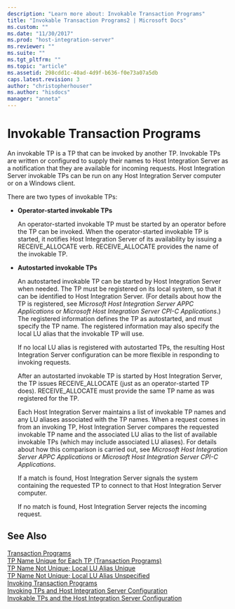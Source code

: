 ```yaml
---
description: "Learn more about: Invokable Transaction Programs"
title: "Invokable Transaction Programs2 | Microsoft Docs"
ms.custom: ""
ms.date: "11/30/2017"
ms.prod: "host-integration-server"
ms.reviewer: ""
ms.suite: ""
ms.tgt_pltfrm: ""
ms.topic: "article"
ms.assetid: 298cdd1c-40ad-4d9f-b636-f0e73a07a5db
caps.latest.revision: 3
author: "christopherhouser"
ms.author: "hisdocs"
manager: "anneta"
---
```

# Invokable Transaction Programs
An invokable TP is a TP that can be invoked by another TP. Invokable TPs are written or configured to supply their names to Host Integration Server as a notification that they are available for incoming requests. Host Integration Server invokable TPs can be run on any Host Integration Server computer or on a Windows client.  
  
 There are two types of invokable TPs:  
  
- **Operator-started invokable TPs**  
  
   An operator-started invokable TP must be started by an operator before the TP can be invoked. When the operator-started invokable TP is started, it notifies Host Integration Server of its availability by issuing a RECEIVE_ALLOCATE verb. RECEIVE_ALLOCATE provides the name of the invokable TP.  
  
- **Autostarted invokable TPs**  
  
   An autostarted invokable TP can be started by Host Integration Server when needed. The TP must be registered on its local system, so that it can be identified to Host Integration Server. (For details about how the TP is registered, see *Microsoft Host Integration Server APPC Applications* or *Microsoft Host Integration Server CPI-C Applications*.) The registered information defines the TP as autostarted, and must specify the TP name. The registered information may also specify the local LU alias that the invokable TP will use.  
  
   If no local LU alias is registered with autostarted TPs, the resulting Host Integration Server configuration can be more flexible in responding to invoking requests.  
  
   After an autostarted invokable TP is started by Host Integration Server, the TP issues RECEIVE_ALLOCATE (just as an operator-started TP does). RECEIVE_ALLOCATE must provide the same TP name as was registered for the TP.  
  
  Each Host Integration Server maintains a list of invokable TP names and any LU aliases associated with the TP names. When a request comes in from an invoking TP, Host Integration Server compares the requested invokable TP name and the associated LU alias to the list of available invokable TPs (which may include associated LU aliases). For details about how this comparison is carried out, see *Microsoft Host Integration Server APPC Applications* or *Microsoft Host Integration Server CPI-C Applications*.  
  
  If a match is found, Host Integration Server signals the system containing the requested TP to connect to that Host Integration Server computer.  
  
  If no match is found, Host Integration Server rejects the incoming request.  
  
## See Also  
 [Transaction Programs](../core/transaction-programs2.md)   
 [TP Name Unique for Each TP (Transaction Programs)](../core/tp-name-unique-for-each-tp-transaction-programs-1.md)   
 [TP Name Not Unique; Local LU Alias Unique](../core/tp-name-not-unique;-local-lu-alias-unique2.md)   
 [TP Name Not Unique; Local LU Alias Unspecified](../core/tp-name-not-unique;-local-lu-alias-unspecified2.md)   
 [Invoking Transaction Programs](../core/invoking-transaction-programs1.md)   
 [Invoking TPs and Host Integration Server Configuration](../core/invoking-tps-and-host-integration-server-configuration1.md)   
 [Invokable TPs and the Host Integration Server Configuration](../core/invokable-tps-and-the-host-integration-server-configuration1.md)
